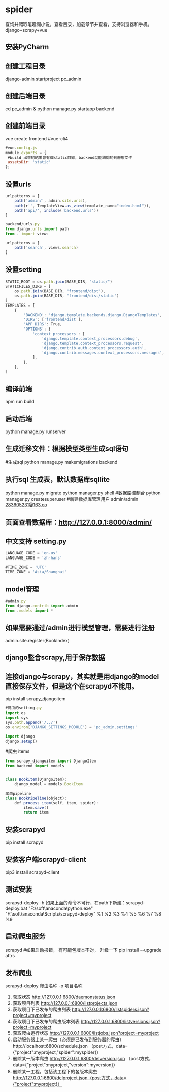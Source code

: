 # spider
查询并爬取笔趣阁小说，查看目录，加载章节并查看，支持浏览器和手机。django+scrapy+vue
## 安装PyCharm
## 创建工程目录
django-admin startproject pc_admin 
## 创建后端目录
cd pc_admin & python manage.py startapp backend 
## 创建前端目录
vue create frontend #vue-cli4 
```javascript
#vue.config.js
module.exports = {
 #build 出來的結果會有個static目錄，backend就能訪問的到靜態文件
 assetsDir: 'static'
};
```
## 设置urls
```javascript
urlpatterns = [
    path('admin/', admin.site.urls),
    path(r'', TemplateView.as_view(template_name="index.html")),
    path('api/', include('backend.urls'))
]
```
```javascript
backend/urls.py
from django.urls import path
from . import views

urlpatterns = [
    path('search', views.search)
]
```
## 设置setting
```javascript
STATIC_ROOT = os.path.join(BASE_DIR, "static/")
STATICFILES_DIRS = [
    os.path.join(BASE_DIR, "frontend/dist"),
    os.path.join(BASE_DIR, "frontend/dist/static")
]
TEMPLATES = [
    {
        'BACKEND': 'django.template.backends.django.DjangoTemplates',
        'DIRS': ['frontend/dist'],
        'APP_DIRS': True,
        'OPTIONS': {
            'context_processors': [
                'django.template.context_processors.debug',
                'django.template.context_processors.request',
                'django.contrib.auth.context_processors.auth',
                'django.contrib.messages.context_processors.messages',
            ],
        },
    },
]
```
## 编译前端
npm run build
## 启动后端
python manage.py runserver
## 生成迁移文件：根据模型类型生成sql语句
#生成sql
python manage.py makemigrations backend
## 执行sql 生成表，默认数据库sqllite
python manage.py migrate
python manager.py shell #数据库控制台
python manager.py createsuperuser #新建数据库管理用户
admin/admin 283605231@163.co
## 页面查看数据库：http://127.0.0.1:8000/admin/
## 中文支持 setting.py
```javascript
LANGUAGE_CODE = 'en-us'
LANGUAGE_CODE = 'zh-hans'

#TIME_ZONE = 'UTC'
TIME_ZONE = 'Asia/Shanghai'
```
## model管理
```javascript
#admin.py
from django.contrib import admin
from .models import *
```
## 如果需要通过/admin进行模型管理，需要进行注册
admin.site.register(BookIndex)


## **django整合scrapy,用于保存数据**
## 连接django与scrapy，其实就是用django的model直接保存文件，但是这个在scrapyd不能用。
pip install scrapy_djangoitem
```javascript
#爬虫的setting.py
import os
import sys
sys.path.append('/../')
os.environ['DJANGO_SETTINGS_MODULE'] = 'pc_admin.settings'

import django
django.setup()
```
#爬虫 items
```javascript
from scrapy_djangoitem import DjangoItem
from backend import models


class BookItem(DjangoItem):
    django_model = models.BookItem

爬虫pipeline
class BookPipeline(object):
    def process_item(self, item, spider):
        item.save()
        return item
```
## 安装scrapyd 
pip install scrapyd
## 安装客户端scrapyd-client
pip3 install scrapyd-client
## 测试安装
scrapyd-deploy -h
如果上面的命令不可行，在path下新建：scrapyd-deploy.bat
"F:\soft\anaconda\python.exe" "F:\soft\anaconda\Scripts\scrapyd-deploy" %1 %2 %3 %4 %5 %6 %7 %8 %9

## 启动爬虫服务
scrapyd
#如果启动报错， 有可能包版本不对， 升级一下
pip install --upgrade attrs

## 发布爬虫
scrapyd-deploy 爬虫名称 -p 项目名称
1. 获取状态
http://127.0.0.1:6800/daemonstatus.json
2. 获取项目列表
http://127.0.0.1:6800/listprojects.json
3. 获取项目下已发布的爬虫列表
http://127.0.0.1:6800/listspiders.json?project=myproject
4. 获取项目下已发布的爬虫版本列表
http://127.0.0.1:6800/listversions.json?project=myproject
5. 获取爬虫运行状态
http://127.0.0.1:6800/listjobs.json?project=myproject
6. 启动服务器上某一爬虫（必须是已发布到服务器的爬虫）
http://localhost:6800/schedule.json （post方式，data={"project":myproject,"spider":myspider}）
7. 删除某一版本爬虫
http://127.0.0.1:6800/delversion.json （post方式，data={"project":myproject,"version":myversion}）
8. 删除某一工程，包括该工程下的各版本爬虫
http://127.0.0.1:6800/delproject.json（post方式，data={"project":myproject}）

